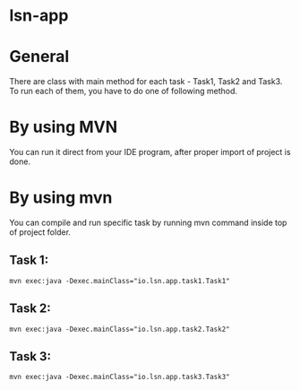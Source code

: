 # lsn-app

# General

There are class with main method for each task - Task1, Task2 and Task3.
To run each of them, you have to do one of following method.

# By using MVN

You can run it direct from your IDE program, after proper import of project is done.

# By using mvn

You can compile and run specific task by running mvn command inside top of project folder.

## Task 1:

```
mvn exec:java -Dexec.mainClass="io.lsn.app.task1.Task1"
```

## Task 2:

```
mvn exec:java -Dexec.mainClass="io.lsn.app.task2.Task2"
```

## Task 3:

```
mvn exec:java -Dexec.mainClass="io.lsn.app.task3.Task3"
```

